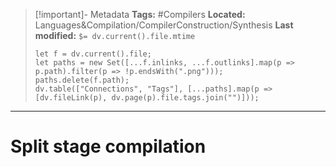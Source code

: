 > [!important]- Metadata
> **Tags:** #Compilers 
> **Located:** Languages&Compilation/CompilerConstruction/Synthesis
> **Last modified:** `$= dv.current().file.mtime`
> ```dataviewjs
> let f = dv.current().file;
> let paths = new Set([...f.inlinks, ...f.outlinks].map(p => p.path).filter(p => !p.endsWith(".png")));
> paths.delete(f.path);
> dv.table(["Connections", "Tags"], [...paths].map(p => [dv.fileLink(p), dv.page(p).file.tags.join("")]));
> ```

___
# Split stage compilation